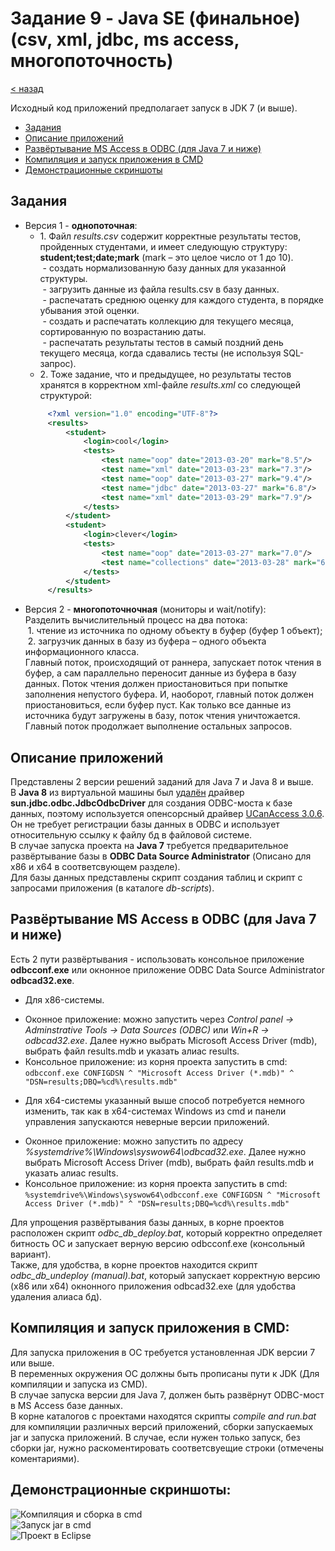 # Задание 9 - Java SE (финальное)<br>(csv, xml, jdbc, ms access, многопоточность)
[&lt; назад](../../../)  
<!--- *Прочтите это на другом языке:* *[~~English~~](README.en.md)*, **[Русский](README.md)**.  -->
Исходный код приложений предполагает запуск в JDK 7 (и выше).
* [Задания](#%D0%97%D0%B0%D0%B4%D0%B0%D0%BD%D0%B8%D1%8F)
* [Описание приложений](#%D0%9E%D0%BF%D0%B8%D1%81%D0%B0%D0%BD%D0%B8%D0%B5-%D0%BF%D1%80%D0%B8%D0%BB%D0%BE%D0%B6%D0%B5%D0%BD%D0%B8%D0%B9)
* [Развёртывание MS Access в ODBC (для Java 7 и ниже)](#%D0%A0%D0%B0%D0%B7%D0%B2%D1%91%D1%80%D1%82%D1%8B%D0%B2%D0%B0%D0%BD%D0%B8%D0%B5-ms-access-%D0%B2-odbc-%D0%B4%D0%BB%D1%8F-java-7-%D0%B8-%D0%BD%D0%B8%D0%B6%D0%B5)
* [Компиляция и запуск приложения в CMD](#%D0%9A%D0%BE%D0%BC%D0%BF%D0%B8%D0%BB%D1%8F%D1%86%D0%B8%D1%8F-%D0%B8-%D0%B7%D0%B0%D0%BF%D1%83%D1%81%D0%BA-%D0%BF%D1%80%D0%B8%D0%BB%D0%BE%D0%B6%D0%B5%D0%BD%D0%B8%D1%8F-%D0%B2-cmd)
* [Демонстрационные скриншоты](#%D0%94%D0%B5%D0%BC%D0%BE%D0%BD%D1%81%D1%82%D1%80%D0%B0%D1%86%D0%B8%D0%BE%D0%BD%D0%BD%D1%8B%D0%B5-%D1%81%D0%BA%D1%80%D0%B8%D0%BD%D1%88%D0%BE%D1%82%D1%8B)

## Задания
 * Версия 1 - **однопоточная**:
   * 1. Файл *results.csv* содержит корректные результаты тестов, пройденных студентами, и имеет следующую структуру: **student;test;date;mark** (mark – это целое число от 1 до 10).  
    - создать нормализованную базу данных для указанной структуры.  
    - загрузить данные из файла results.csv в базу данных.  
    - распечатать среднюю оценку для каждого студента, в порядке убывания этой оценки.  
    - создать и распечатать коллекцию для текущего месяца, сортированную по возрастанию даты.  
    - распечатать результаты тестов в самый поздний день текущего месяца, когда сдавались тесты (не используя SQL-запрос).
   * 2. Тоже задание, что и предыдущее, но результаты тестов хранятся в корректном xml-файле *results.xml* со следующей структурой:  
   ```xml
        <?xml version="1.0" encoding="UTF-8"?>
        <results>
            <student>
                <login>cool</login>
                <tests>
                    <test name="oop" date="2013-03-20" mark="8.5"/>
                    <test name="xml" date="2013-03-23" mark="7.3"/>
                    <test name="oop" date="2013-03-27" mark="9.4"/>
                    <test name="jdbc" date="2013-03-27" mark="6.8"/>
                    <test name="xml" date="2013-03-29" mark="7.9"/>
                </tests>
            </student>
            <student>
                <login>clever</login>
                <tests>
                    <test name="oop" date="2013-03-27" mark="7.0"/>
                    <test name="collections" date="2013-03-28" mark="6.4"/>
                </tests>
            </student>
        </results>
   ```
 * Версия 2 - **многопоточночная** (мониторы и wait/notify):  
 Разделить вычислительный процесс на два потока:  
  1. чтение из источника по одному объекту в буфер (буфер 1 объект);  
  2. загрузчик данных в базу из буфера – одного объекта информационного класса.  
 Главный поток, происходящий от раннера, запускает поток чтения в буфер, а сам параллельно переносит данные из буфера в базу данных. Поток чтения должен приостановиться при попытке заполнения непустого буфера. И, наоборот, главный поток должен приостановиться, если буфер пуст. Как только все данные из источника будут загружены в базу, поток чтения уничтожается. Главный поток продолжает выполнение остальных запросов.

## Описание приложений
Представлены 2 версии решений заданий для Java 7 и Java 8 и выше.  
В **Java 8** из виртуальной машины был [удалён](https://stackoverflow.com/questions/22984438/java-lang-classnotfoundexception-sun-jdbc-odbc-jdbcodbcdriver-exception-occurin) драйвер **sun.jdbc.odbc.JdbcOdbcDriver** для создания ODBC-моста к базе данных, поэтому используется опенсорсный драйвер [UCanAccess 3.0.6](http://ucanaccess.sourceforge.net/site.html). Он не требует регистрации базы данных в ODBC и использует относительную ссылку к файлу бд в файловой системе.  
В случае запуска проекта на **Java 7** требуется предварительное развёртывание базы в **ODBC Data Source Administrator** (Описано для x86 и x64 в соответсвующем разделе).  
Для базы данных представлены скрипт создания таблиц и скрипт с запросами приложения (в каталоге *db-scripts*).

## Развёртывание MS Access в ODBC (для Java 7 и ниже)
Есть 2 пути развёртывания - использовать консольное приложение **odbcconf.exe** или окнонное приложение ODBC Data Source Administrator **odbcad32.exe**.
 * Для x86-системы.
  - Оконное приложение: можно запустить через *Control panel &rarr; Adminstrative Tools &rarr; Data Sources (ODBC)* или *Win+R &rarr; odbcad32.exe*. Далее нужно выбрать Microsoft Access Driver (mdb), выбрать файл results.mdb и указать алиас results.
  - Консольное приложение: из корня проекта запустить в cmd:  
   `odbcconf.exe CONFIGDSN ^ "Microsoft Access Driver (*.mdb)" ^ "DSN=results;DBQ=%cd%\results.mdb"`
 * Для x64-системы указанный выше способ потребуется немного изменить, так как в x64-системах Windows из cmd и панели управления запускаются неверные версии приложений.
  - Оконное приложение: можно запустить по адресу *%systemdrive%\Windows\syswow64\odbcad32.exe*. Далее нужно выбрать Microsoft Access Driver (mdb), выбрать файл results.mdb и указать алиас results.
  - Консольное приложение: из корня проекта запустить в cmd:  
   `%systemdrive%\Windows\syswow64\odbcconf.exe CONFIGDSN ^ "Microsoft Access Driver (*.mdb)" ^ "DSN=results;DBQ=%cd%\results.mdb"`  

Для упрощения развёртывания базы данных, в корне проектов расположен скрипт *odbc_db_deploy.bat*, который корректно определяет битность ОС и запускает верную версию odbcconf.exe (консольный вариант).  
Также, для удобства, в корне проектов находится скрипт *odbc_db_undeploy (manual).bat*, который запускает корректную версию (x86 или x64) окнонного приложения odbcad32.exe (для удобства удаления алиаса бд).

## Компиляция и запуск приложения в CMD:
Для запуска приложения в ОС требуется установленная JDK версии 7 или выше.  
В переменных окружения ОС должны быть прописаны пути к JDK (Для компиляции и запуска из CMD).  
В случае запуска версии для Java 7, должен быть развёрнут ODBC-мост в MS Access базе данных.  
В корне каталогов с проектами находятся скрипты *compile and run.bat* для компиляции различных версий приложений, сборки запускаемых jar и запуска приложений. В случае, если нужен только запуск, без сборки jar, нужно раскоментировать соответсвуещие строки (отмечены коментариями).

## Демонстрационные скриншоты:

![Компиляция и сборка в cmd](screenshots/compile_and_build_in_cmd.png)  
![Запуск jar в cmd](screenshots/run_in_cmd.png)  
![Проект в Eclipse](screenshots/project_in_eclipse.png)
